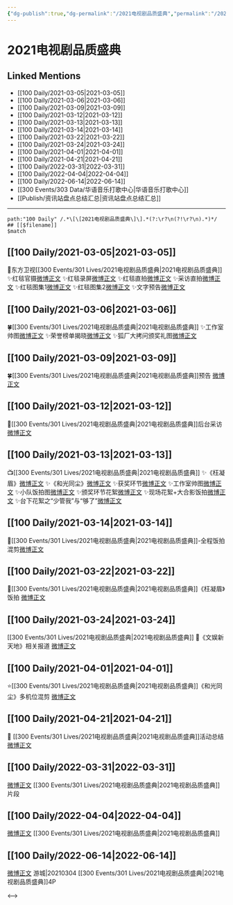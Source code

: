 ```yaml
---
{"dg-publish":true,"dg-permalink":"/2021电视剧品质盛典","permalink":"/2021电视剧品质盛典/","title":"2021电视剧品质盛典","tags":[null],"created":"2022-11-17T21:37:12.000+08:00","updated":"2023-04-10T16:08:27.000+08:00"}
---
```


# 2021电视剧品质盛典

## Linked Mentions
- [[100 Daily/2021-03-05\|2021-03-05]]
- [[100 Daily/2021-03-06\|2021-03-06]]
- [[100 Daily/2021-03-09\|2021-03-09]]
- [[100 Daily/2021-03-12\|2021-03-12]]
- [[100 Daily/2021-03-13\|2021-03-13]]
- [[100 Daily/2021-03-14\|2021-03-14]]
- [[100 Daily/2021-03-22\|2021-03-22]]
- [[100 Daily/2021-03-24\|2021-03-24]]
- [[100 Daily/2021-04-01\|2021-04-01]]
- [[100 Daily/2021-04-21\|2021-04-21]]
- [[100 Daily/2022-03-31\|2022-03-31]]
- [[100 Daily/2022-04-04\|2022-04-04]]
- [[100 Daily/2022-06-14\|2022-06-14]]
- [[300 Events/303 Data/华语音乐打歌中心\|华语音乐打歌中心]]
- [[Publish/资讯站盘点总结汇总\|资讯站盘点总结汇总]]


---

```expander
path:"100 Daily" /.*\[\[2021电视剧品质盛典\]\].*(?:\r?\n(?!\r?\n).*)*/
## [[$filename]]
$match
```
## [[100 Daily/2021-03-05\|2021-03-05]]
🌟东方卫视[[300 Events/301 Lives/2021电视剧品质盛典\|2021电视剧品质盛典]]
✨红毯官摄[微博正文](https://m.weibo.cn/6466290670/4611451442432761)
✨红毯录屏[微博正文](https://m.weibo.cn/6466290670/4611424645812756)
✨红毯直拍[微博正文](https://m.weibo.cn/6466290670/4611427245229943)
✨采访直拍[微博正文](https://m.weibo.cn/6466290670/4611428444803307)
✨红毯图集1[微博正文](https://m.weibo.cn/6466290670/4611428714287817)
✨红毯图集2[微博正文](https://m.weibo.cn/6466290670/4611432178778373)
✨文字预告[微博正文](https://m.weibo.cn/6466290670/4611504806300449)
## [[100 Daily/2021-03-06\|2021-03-06]]
🍀[[300 Events/301 Lives/2021电视剧品质盛典\|2021电视剧品质盛典]]
✨工作室帅图[微博正文](https://m.weibo.cn/6466290670/4611872928301363)
✨荣誉榜单揭晓[微博正文](https://m.weibo.cn/6466290670/4611838489396170)
✨狐厂大拷问颁奖礼图[微博正文](https://m.weibo.cn/6466290670/4611840870715877)
## [[100 Daily/2021-03-09\|2021-03-09]]
🍀[[300 Events/301 Lives/2021电视剧品质盛典\|2021电视剧品质盛典]]预告 [微博正文](https://weibo.com/6466290670/K5oPVln9A)
## [[100 Daily/2021-03-12\|2021-03-12]]
🌟[[300 Events/301 Lives/2021电视剧品质盛典\|2021电视剧品质盛典]]后台采访[微博正文](https://m.weibo.cn/6466290670/4614009523014166)

## [[100 Daily/2021-03-13\|2021-03-13]]
📺[[300 Events/301 Lives/2021电视剧品质盛典\|2021电视剧品质盛典]]
✨《枉凝眉》[微博正文](https://m.weibo.cn/6466290670/4614400675944731)
✨《和光同尘》[微博正文](https://m.weibo.cn/6466290670/4614401665272274)
✨获奖环节[微博正文](https://m.weibo.cn/6466290670/4614401011483357)
✨工作室帅图[微博正文](https://m.weibo.cn/6466290670/4614409374138987)
✨小队饭拍图[微博正文](https://m.weibo.cn/6466290670/4614402106723751)
✨颁奖环节花絮[微博正文](https://m.weibo.cn/6466290670/4614400257032715)
✨现场花絮+大合影饭拍[微博正文](https://m.weibo.cn/5516625428/4614444594495598)
✨台下花絮之“少管我”与“够了”[微博正文](https://m.weibo.cn/6466290670/4614388583500230)
## [[100 Daily/2021-03-14\|2021-03-14]]
💫[[300 Events/301 Lives/2021电视剧品质盛典\|2021电视剧品质盛典]]-全程饭拍混剪[微博正文](https://weibo.com/detail/4614795083646377)
## [[100 Daily/2021-03-22\|2021-03-22]]
🌟[[300 Events/301 Lives/2021电视剧品质盛典\|2021电视剧品质盛典]]《枉凝眉》饭拍 [微博正文](https://m.weibo.cn/6466290670/4617670350346818)
## [[100 Daily/2021-03-24\|2021-03-24]]
[[300 Events/301 Lives/2021电视剧品质盛典\|2021电视剧品质盛典]]
🌟《文娱新天地》相关报道 [微博正文](https://m.weibo.cn/6466290670/4618339546566531)
## [[100 Daily/2021-04-01\|2021-04-01]]
⭐[[300 Events/301 Lives/2021电视剧品质盛典\|2021电视剧品质盛典]]《和光同尘》多机位混剪 [微博正文](https://m.weibo.cn/6466290670/4621119128862947)

## [[100 Daily/2021-04-21\|2021-04-21]]
🌟 [[300 Events/301 Lives/2021电视剧品质盛典\|2021电视剧品质盛典]]活动总结[微博正文](https://m.weibo.cn/6466290670/4628378345540313)

## [[100 Daily/2022-03-31\|2022-03-31]]
[微博正文](https://m.weibo.cn/3123996041/4753093927370759) [[300 Events/301 Lives/2021电视剧品质盛典\|2021电视剧品质盛典]]片段
## [[100 Daily/2022-04-04\|2022-04-04]]
[微博正文](https://weibo.com/detail/4754364638692112) [[300 Events/301 Lives/2021电视剧品质盛典\|2021电视剧品质盛典]]

## [[100 Daily/2022-06-14\|2022-06-14]]
[微博正文](https://weibo.com/1801743981/LxGfjbDQa) 游城|20210304 [[300 Events/301 Lives/2021电视剧品质盛典\|2021电视剧品质盛典]]4P

<-->
